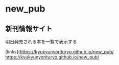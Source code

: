 # new_pub
 ## 新刊情報サイト
 明日発売される本を一覧で表示する
 
[links](https://kyukyunyorituryo.github.io/new_pub/
https://kyukyunyorituryo.github.io/new_pub/

